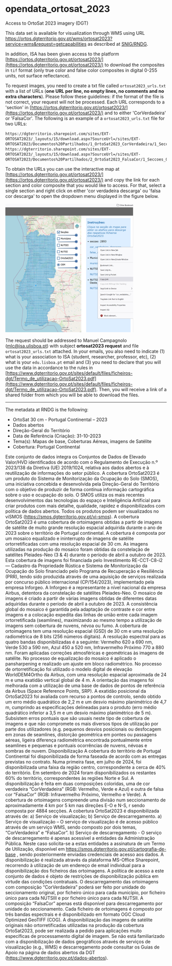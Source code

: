 # opendata_ortosat_2023
Access to OrtoSat 2023 imagery (DGT)

This data set is available for visualization through WMS using URL https://ortos.dgterritorio.gov.pt/wms/ortosat2023?service=wms&request=getcapabilities as described at [SNIG/RNDG](https://snig.dgterritorio.gov.pt/rndg).

In addition, ISA has been given access to the platform [https://ortos.dgterritorio.gov.pt/ortosat2023/](https://ortos.dgterritorio.gov.pt/ortosat2023/) to download the composites in `tif` format (only true color and false color composites in digital 0-255 units, not surface reflectance). 

To request images, you need to create a txt file called `ortosat2023_urls.txt` with a list of URLs (**one URL per line, no empty lines, no comments and no extra characters**). Please follow these guidelines: if the format of the file is not correct, your request will not be processed. Each URL corresponds to a 'section' in [https://ortos.dgterritorio.gov.pt/ortosat2023/](https://ortos.dgterritorio.gov.pt/ortosat2023/) and to either 'CorVerdadeira' or 'FalsaCor'. The following is an example of a `ortosat2023_urls.txt` file for two URLs:
```
https://dgterritorio.sharepoint.com/sites/EXT-ORTOSAT2023/_layouts/15/download.aspx?SourceUrl=/sites/EXT-ORTOSAT2023/Documentos%20Partilhados/1_OrtoSat2023_CorVerdadeira/1_Seccoes_OrtoSat2023_CorVerdadeira/Seccoes_2800/OrtoSat2023_2893_CorVerdadeira.tif
https://dgterritorio.sharepoint.com/sites/EXT-ORTOSAT2023/_layouts/15/download.aspx?SourceUrl=/sites/EXT-ORTOSAT2023/Documentos%20Partilhados/2_OrtoSat2023_FalsaCor/1_Seccoes_OrtoSat2023_FalsaCor/Seccoes_3000/OrtoSat2023_3050_FalsaCor.tif
```

To obtain the URLs you can use the interactive map at [https://ortos.dgterritorio.gov.pt/ortosat2023/](https://ortos.dgterritorio.gov.pt/ortosat2023/) and copy the link for each section and color composite that you would like to access. For that, select a single section and right click on either 'cor verdadeira descarga' ou 'falsa cor descarga' to open the dropdown menu displayed in the figure below.

<img src="ortosat2023_exemplo_copy_link.png" alt="alt text"  width=400>

The request should be addressed to Manuel Campagnolo (mlc@isa.ulisboa.pt) with subject **ortosat2023 request** and file `ortosat2023_urls.txt` attached. In your emails, you also need to indicate (1) what is your association to ISA (student, researcher, professor, etc), (2) what is your `edu.lisboa.pt` email and (3) you need to declare that you will use the data in accordance to the rules in [https://www.dgterritorio.gov.pt/sites/default/files/ficheiros-dgt/Termo_de_utilizacao-OrtoSat2023.pdf](https://www.dgterritorio.gov.pt/sites/default/files/ficheiros-dgt/Termo_de_utilizacao-OrtoSat2023.pdf). Then, you will receive a link of a shared folder from which you will be able to download the files.

---

The metadata at RNDG is the following:
- OrtoSat 30 cm - Portugal Continental – 2023
- Dados abertos
- Direção-Geral do Território
- Data de Referência (Criação): 31-10-2023
- Tema(s): Mapas de base, Coberturas Aéreas, imagens de Satélite
- Cobertura: Portugal Continental

Este conjunto de dados integra os Conjuntos de Dados de Elevado Valor/HVD identificados de acordo com o Regulamento de Execução n.º 2023/138 da Diretiva (UE) 2019/1024, relativa aos dados abertos e à reutilização de informações do setor público. A cobertura OrtoSat2023 é um produto do Sistema de Monitorização da Ocupação do Solo (SMOS), uma iniciativa concebida e desenvolvida pela Direção-Geral do Território com o objetivo de produzir de forma contínua informação cartográfica sobre o uso e ocupação do solo. O SMOS utiliza os mais recentes desenvolvimentos das tecnologias do espaço e Inteligência Artificial para criar produtos com mais detalhe, qualidade, rapidez e disponibilizados com política de dados abertos. Todos os produtos podem ser visualizados no viSMOS (https://smos.dgterritorio.gov.pt/vi-smos). A cobertura OrtoSat2023 é uma cobertura de ortoimagens obtidas a partir de imagens de satélite de muito grande resolução espacial adquirida durante o ano de 2023 sobre o território de Portugal continental. A cobertura é composta por um mosaico equalizado e ininterrupto de imagens de satélite ortorretificadas com uma resolução espacial de 30 cm. As imagens utilizadas na produção do mosaico foram obtidas da constelação de satélites Pleiades-Neo (3 & 4) durante o período de abril a outubro de 2023. Esta cobertura de imagens foi financiada pelo Investimento RE-CCT-C8-i2 — Cadastro da Propriedade Rústica e Sistema de Monitorização da Ocupação do Solo financiado pelo Programa de Recuperação e Resiliência (PRR), tendo sido produzida através de uma aquisição de serviços realizada por concurso público internacional (CP/154/2023), implementado pela empresa Inforgeo. A Inforgeo é a representante a nível nacional da empresa Airbus, detentora da constelação de satélites Pleiades-Neo. O mosaico de imagens é criado a partir de várias imagens obtidas de diferentes datas adquiridas durante o período de abril a outubro de 2023. A consistência global do mosaico é garantida pela adaptação de contraste e cor entre imagens e a colocação expedita das linhas de união entre cada imagem ortorretificada (seamlines), maximizando ao mesmo tempo a utilização de imagens sem cobertura de nuvens, névoa ou fumo. A cobertura de ortoimagens tem uma resolução espacial (GSD) de 30 cm e uma resolução radiométrica de 8 bits (256 números digitais). A resolução espectral para as quatro bandas disponibilizadas é a seguinte: Vermelho 620 a 690 nm, Verde 530 a 590 nm, Azul 450 a 520 nm, Infravermelho Próximo 770 a 880 nm. Foram aplicadas correções atmosféricas e geométricas às imagens de satélite. No processo de equalização do mosaico é aplicado o pansharpening e realizado um ajuste em bloco radiométrico. No processo de ortorretificação foi utilizado o modelo digital de elevação WorldDEM4Ortho da Airbus, com uma resolução espacial aproximada de 24 m e uma exatidão vertical global de 4 m. A orientação das imagens foi melhorada com a utilização de uma base de dados de pontos de referência da Airbus (Space Reference Points, SRP). A exatidão posicional da OrtoSat2023 foi avaliada com recurso a pontos de controlo, sendo obtido um erro médio quadrático de 2,2 m e um desvio máximo planimétrico de 4,7 m, cumprindo as especificações delineadas para o produto (erro médio quadrático inferior a 3,5 m e um desvio máximo planimétrico de 5 m). Subsistem erros pontuais que são usuais neste tipo de cobertura de imagens e que não compromete os mais diversos tipos de utilização por parte dos utilizadores (e.g. pequenos desvios posicionais ou desfocagem em zonas de seamlines, distorção geométrica em pontes ou passagens aéreas, ligeira diferença radiométrica encontrada pontualmente entre seamlines e pequenas e pontuais ocorrências de nuvens, névoas e sombras de nuvem. Disponibilização A cobertura do território de Portugal Continental foi disponibilizada de forma faseada de acordo com as entregas previstas no contrato. Numa primeira fase, em julho de 2024, foi disponibilizada uma faixa da região centro, correspondente a cerca de 40% do território. Em setembro de 2024 foram disponibilizados os restantes 60% do território, correspondentes às regiões Norte e Sul. A disponibilização é feita em duas composições coloridas, uma de cor verdadeira “CorVerdadeira” (RGB: Vermelho, Verde e Azul) e outra de falsa cor “FalsaCor” (RGB: Infravermelho Próximo, Vermelho e Verde). A cobertura de ortoimagens compreende uma divisão num seccionamento de aproximadamente 4 km por 5 km nas direções E-O e N-S, r sendo composta por 4884 secções. A cobertura OrtoSat2023 é disponibilizada através de: a) Serviço de visualização; b) Serviço de descarregamento. a) Serviço de visualização – O serviço de visualização é de acesso público através de um serviço WMS, sendo composto por dois temas, “CorVerdadeira” e “FalsaCor”. b) Serviço de descarregamento - O serviço de descarregamento é apenas acessível a entidades da Administração Pública. Neste caso solicita-se a estas entidades a assinatura de um Termo de Utilização, disponível em https://smos.dgterritorio.gov.pt/cartografia-de-base , sendo posteriormente enviadas credenciais de acesso aos dados. A disponibilização é realizada através da plataforma MS-Office Sharepoint, recorrendo à utilização de um endereço de email individual para a disponibilização dos ficheiros das ortoimagens. A política de acesso a este conjunto de dados é objeto de restrições de disponibilização pública em virtude das condições contratuais. O descarregamento das ortoimagens com composição “CorVerdadeira” poderá ser feito por unidade do seccionamento original, por ficheiro único para cada município, por ficheiro único para cada NUTSIII e por ficheiro único para cada NUTSII. A composição “FalsaCor” apenas está disponível para descarregamento por unidade do seccionamento. Cada ficheiro de ortoimagens é composto por três bandas espectrais e é disponibilizado em formato OGC Cloud Optimized GeoTIFF (COG). A disponibilização das imagens de satélite originais não ortorretificadas utilizadas na produção da cobertura OrtoSat2023, pode ser realizada a pedido para aplicações muito específicas de processamento digital de imagem. Se não está familiarizado com a disponibilização de dados geográficos através de serviços de visualização (e.g., WMS) e descarregamento pode consultar os Guias de Apoio na página de dados abertos da DGT (https://www.dgterritorio.gov.pt/dados-abertos).
